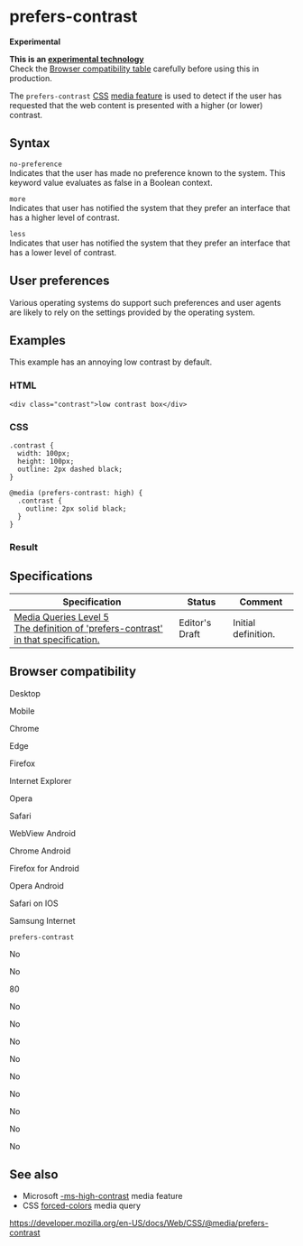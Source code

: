 # prefers-contrast

**Experimental**

**This is an [experimental technology](https://developer.mozilla.org/en-US/docs/MDN/Guidelines/Conventions_definitions#experimental)**  
Check the [Browser compatibility table](#browser_compatibility) carefully before using this in production.

The `prefers-contrast` [CSS](https://developer.mozilla.org/en-US/docs/Web/CSS) [media feature](../media_queries/using_media_queries#media_features) is used to detect if the user has requested that the web content is presented with a higher (or lower) contrast.

## Syntax

`no-preference`  
Indicates that the user has made no preference known to the system. This keyword value evaluates as false in a Boolean context.

`more`  
Indicates that user has notified the system that they prefer an interface that has a higher level of contrast.

`less`  
Indicates that user has notified the system that they prefer an interface that has a lower level of contrast.

## User preferences

Various operating systems do support such preferences and user agents are likely to rely on the settings provided by the operating system.

## Examples

This example has an annoying low contrast by default.

### HTML

    <div class="contrast">low contrast box</div>

### CSS

    .contrast {
      width: 100px;
      height: 100px;
      outline: 2px dashed black;
    }

    @media (prefers-contrast: high) {
      .contrast {
        outline: 2px solid black;
      }
    }

### Result

## Specifications

<table><thead><tr class="header"><th>Specification</th><th>Status</th><th>Comment</th></tr></thead><tbody><tr class="odd"><td><a href="https://drafts.csswg.org/mediaqueries-5/#descdef-media-prefers-contrast">Media Queries Level 5<br />
<span class="small">The definition of 'prefers-contrast' in that specification.</span></a></td><td><span class="spec-ed">Editor's Draft</span></td><td>Initial definition.</td></tr></tbody></table>

## Browser compatibility

Desktop

Mobile

Chrome

Edge

Firefox

Internet Explorer

Opera

Safari

WebView Android

Chrome Android

Firefox for Android

Opera Android

Safari on IOS

Samsung Internet

`prefers-contrast`

No

No

80

No

No

No

No

No

No

No

No

No

## See also

- Microsoft [-ms-high-contrast](https://msdn.microsoft.com/library/Hh771830) media feature
- CSS [forced-colors](forced-colors) media query

<a href="https://developer.mozilla.org/en-US/docs/Web/CSS/@media/prefers-contrast" class="_attribution-link">https://developer.mozilla.org/en-US/docs/Web/CSS/@media/prefers-contrast</a>

